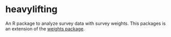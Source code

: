 # heavylifting

An R package to analyze survey data with survey weights. This packages is an extension of the [weights package](https://cran.r-project.org/web/packages/weights/index.html).
